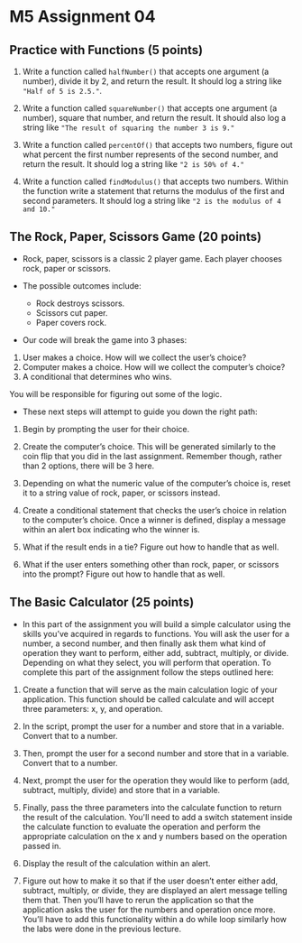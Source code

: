 # M5 Assignment 04

## Practice with Functions (5 points)

1.  Write a function called ```halfNumber()``` that accepts one argument (a number), divide it by 2, and return the result. It should log a string like ```"Half of 5 is 2.5."```.

2.  Write a function called ```squareNumber()``` that accepts one argument (a number), square that number, and return the result. It should also log a string like ```"The result of squaring the number 3 is 9."```

3.  Write a function called ```percentOf()``` that accepts two numbers, figure out what percent the first number represents of the second number, and return the result. It should log a string like ```"2 is 50% of 4."```

4.  Write a function called ```findModulus()``` that accepts two numbers. Within the function write a statement that returns the modulus of the first and second parameters. It should log a string like ```"2 is the modulus of 4 and 10."```

## The Rock, Paper, Scissors Game (20 points)

- Rock, paper, scissors is a classic 2 player game. Each player chooses rock, paper or scissors.
- The possible outcomes include:
  - Rock destroys scissors.
  - Scissors cut paper.
  - Paper covers rock.

- Our code will break the game into 3 phases:
1. User makes a choice. How will we collect the user’s choice?
2. Computer makes a choice. How will we collect the computer’s choice?
3. A conditional that determines who wins.


You will be responsible for figuring out some of the logic. 

- These next steps will attempt to guide you down the right path:

1. Begin by prompting the user for their choice.
  
2. Create the computer’s choice. This will be generated similarly to the coin flip that you did in the last assignment. Remember though, rather than 2 options, there will be 3 here.

3. Depending on what the numeric value of the computer’s choice is, reset it to a string value of rock, paper, or scissors instead.

4. Create a conditional statement that checks the user’s choice in relation to the computer’s choice. Once a winner is defined, display a message within an alert box indicating who the winner is.

5. What if the result ends in a tie? Figure out how to handle that as well.

6. What if the user enters something other than rock, paper, or scissors into the prompt? Figure out how to handle that as well.


## The Basic Calculator (25 points)
- In this part of the assignment you will build a simple calculator using the skills you’ve acquired in regards to functions. You will ask the user for a number, a second number, and then finally ask them what kind of operation they want to perform, either add, subtract, multiply, or divide. Depending on what they select, you will perform that operation. To complete this part of the assignment follow the steps outlined here:

1. Create a function that will serve as the main calculation logic of your application. This function should be called calculate and will accept three parameters: x, y, and operation.

2. In the script, prompt the user for a number and store that in a variable. Convert that to a number.

3. Then, prompt the user for a second number and store that in a variable. Convert that to a number.

4. Next, prompt the user for the operation they would like to perform (add, subtract, multiply, divide) and store that in a variable.

5. Finally, pass the three parameters into the calculate function to return the result of the calculation. You'll need to add a switch statement inside the calculate function to evaluate the operation and perform the appropriate calculation on the x and y numbers based on the operation passed in. 

6. Display the result of the calculation within an alert.

7. Figure out how to make it so that if the user doesn’t enter either add, subtract, multiply, or divide, they are displayed an alert message telling them that. Then you’ll have to rerun the application so that the application asks the user for the numbers and operation once more. You’ll have to add this functionality within a do while loop similarly how the labs were done in the previous lecture.
